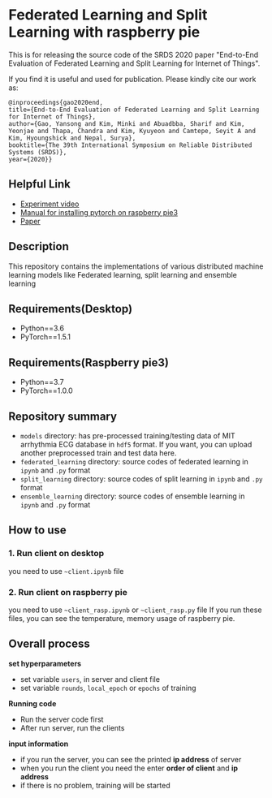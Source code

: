 # Federated Learning and Split Learning with raspberry pie
This is for releasing the source code of the SRDS 2020 paper "End-to-End Evaluation of Federated Learning and Split Learning for Internet of Things".

If you find it is useful and used for publication. Please kindly cite our work as:

```
@inproceedings{gao2020end,
title={End-to-End Evaluation of Federated Learning and Split Learning for Internet of Things},
author={Gao, Yansong and Kim, Minki and Abuadbba, Sharif and Kim, Yeonjae and Thapa, Chandra and Kim, Kyuyeon and Camtepe, Seyit A and Kim, Hyoungshick and Nepal, Surya},
booktitle={The 39th International Symposium on Reliable Distributed Systems (SRDS)},
year={2020}}
```

## Helpful Link
* [Experiment video](https://www.youtube.com/watch?v=x5mD1_EA2ps)
* [Manual for installing pytorch on raspberry pie3](https://github.com/Minki-Kim95/Install-pytorch-on-RaspberryPi)
* [Paper](https://arxiv.org/abs/2003.13376)

## Description
This repository contains the implementations of various distributed machine learning models like Federated learning, split learning and ensemble learning

## Requirements(Desktop)
  * Python==3.6
  * PyTorch==1.5.1
  
## Requirements(Raspberry pie3)
  * Python==3.7
  * PyTorch==1.0.0

## Repository summary
  - `models` directory: has pre-processed training/testing data of MIT arrhythmia ECG database in `hdf5` format. If you want, you can upload another preprocessed train and test data here.
  - `federated_learning` directory: source codes of federated learning in `ipynb` and `.py` format
  - `split_learning` directory: source codes of split learning in `ipynb` and `.py` format
  - `ensemble_learning` directory: source codes of ensemble learning in `ipynb` and `.py` format
  
## How to use

### 1. Run client on desktop
you need to use `~client.ipynb` file

### 2. Run client on raspberry pie
you need to use `~client_rasp.ipynb` or `~client_rasp.py` file
If you run these files, you can see the temperature, memory usage of raspberry pie.

## Overall process

**set hyperparameters**
- set variable `users`, in server and client file
- set variable `rounds`, `local_epoch` or `epochs` of training

**Running code**
- Run the server code first
- After run server, run the clients

**input information**
- if you run the server, you can see the printed **ip address** of server
- when you run the client you need the enter **order of client** and **ip address**
- if there is no problem, training will be started
  
